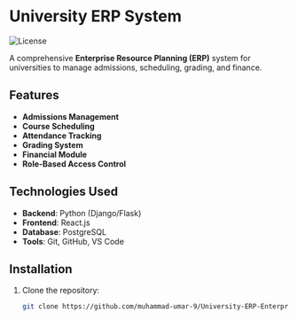 # University ERP System  
![License](https://img.shields.io/badge/License-MIT-blue.svg)  

A comprehensive **Enterprise Resource Planning (ERP)** system for universities to manage admissions, scheduling, grading, and finance.  

## Features  
- **Admissions Management**  
- **Course Scheduling**  
- **Attendance Tracking**  
- **Grading System**  
- **Financial Module**  
- **Role-Based Access Control**  

## Technologies Used  
- **Backend**: Python (Django/Flask)  
- **Frontend**: React.js  
- **Database**: PostgreSQL  
- **Tools**: Git, GitHub, VS Code  

## Installation  
1. Clone the repository:  
   ```bash  
   git clone https://github.com/muhammad-umar-9/University-ERP-Enterprise-Resource-Planning-System.git  
